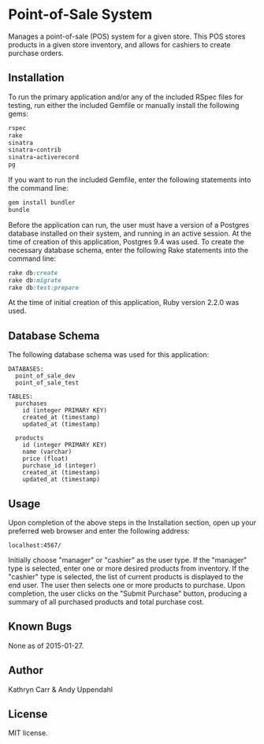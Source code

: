 Point-of-Sale System
======================

Manages a point-of-sale (POS) system for a given store. This POS stores
products in a given store inventory, and allows for cashiers to create
purchase orders.

Installation
------------

To run the primary application and/or any of the included RSpec files for
testing, run either the included Gemfile or manually
install the following gems:

```ruby
rspec
rake
sinatra
sinatra-contrib
sinatra-activerecord
pg
```

If you want to run the included Gemfile, enter the following statements into
the command line:
```ruby
gem install bundler
bundle
```

Before the application can run, the user must have a version of
a Postgres database installed on their system, and running in an active session. At the time of
creation of this application, Postgres 9.4 was used. To create the necessary database schema, enter the following Rake statements into the command line:
```rake
rake db:create
rake db:migrate
rake db:test:prepare
```

At the time of initial creation of this application, Ruby
version 2.2.0 was used.

Database Schema
-----

The following database schema was used for this application:

```
DATABASES:
  point_of_sale_dev
  point_of_sale_test

TABLES:
  purchases
    id (integer PRIMARY KEY)
    created_at (timestamp)
    updated_at (timestamp)

  products
    id (integer PRIMARY KEY)
    name (varchar)
    price (float)
    purchase_id (integer)
    created_at (timestamp)
    updated_at (timestamp)
```

Usage
-----

Upon completion of the above steps in the Installation section, open
up your preferred web browser and enter the following address:

```url
localhost:4567/
```

Initially choose "manager" or "cashier" as the user type. If the "manager" type is selected, enter one or more desired products from inventory.  If the "cashier" type is selected, the list of current products is displayed to the end user.  The user then selects one or more products to purchase.  Upon completion, the user clicks on the "Submit Purchase" button, producing a summary of all purchased products and total purchase cost.

Known Bugs
----------

None as of 2015-01-27.

Author
------

Kathryn Carr & Andy Uppendahl

License
-------

MIT license.

